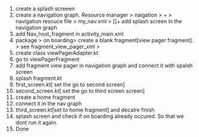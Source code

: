 1. create a splash screeen 
2. create a  navigation  graph. Resource manager > naigation > + > navigation resouce file > my_nav.xml > []+ add splash screen in the navigation graph
3. add Nav_host_fragment in activity_main.xml 
4. package > on boarding> create a blank fragment[view pager fragment]. > see fragment_view_pager_xml >
5.  create class viewPagerAdapter.kt
6.  go to viewPagerFragment
7.  add fragment view pager in navigation graph and connect it with spalsh screen
8. splash fragment.kt
9.  first_screen.kt[ set the go to second screen]
10.  second_screen.kt[ set the  go to third screen screen]
11.  create a home fragment
12.  connect it in the nav graph
13.  third_screen.kt[set to home fragment] and decalre finish
14.  splash screen and check if on boarding already occured. So that we dont run it again.
15.  Done
